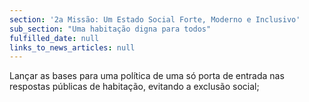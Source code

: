 ```yaml
---
section: '2a Missão: Um Estado Social Forte, Moderno e Inclusivo'
sub_section: "Uma habitação digna para todos"
fulfilled_date: null
links_to_news_articles: null
---
```


Lançar as bases para uma política de uma só porta de entrada nas respostas públicas de habitação, evitando a exclusão social;